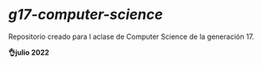 # *g17-computer-science*

Repositorio creado para l aclase de Computer Science de la generación 17.

 __👌julio 2022__
 

